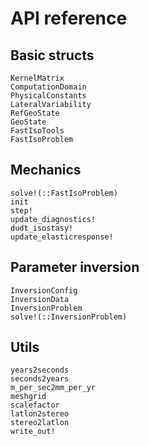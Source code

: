 # API reference

## Basic structs

```@docs
KernelMatrix
ComputationDomain
PhysicalConstants
LateralVariability
RefGeoState
GeoState
FastIsoTools
FastIsoProblem
```

## Mechanics

```@docs
solve!(::FastIsoProblem)
init
step!
update_diagnostics!
dudt_isostasy!
update_elasticresponse!
```

## Parameter inversion

```@docs
InversionConfig
InversionData
InversionProblem
solve!(::InversionProblem)
```
## Utils

```@docs
years2seconds
seconds2years
m_per_sec2mm_per_yr
meshgrid
scalefactor
latlon2stereo
stereo2latlon
write_out!
```

[^Goelzer2020]:
    Heiko Goelzer et al. (2020): [Brief communication: On calculating the sea-level contribution in marine ice-sheet models](https://doi.org/10.5194/tc-14-833-2020)

[^Snyder1987]:
    John Snyder (1987): [Map projections -- A working manual](https://pubs.er.usgs.gov/publication/pp1395)

[^Farrell1972]:
    William Farrel (1972): [Deformation of the Earth by surface Loads, Farell 1972](https://doi.org/10.1029/RG010i003p00761)